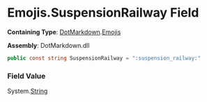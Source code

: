 # Emojis\.SuspensionRailway Field

**Containing Type**: [DotMarkdown](../../README.md)\.[Emojis](../README.md)

**Assembly**: DotMarkdown\.dll

```csharp
public const string SuspensionRailway = ":suspension_railway:"
```

### Field Value

System\.[String](https://docs.microsoft.com/en-us/dotnet/api/system.string)